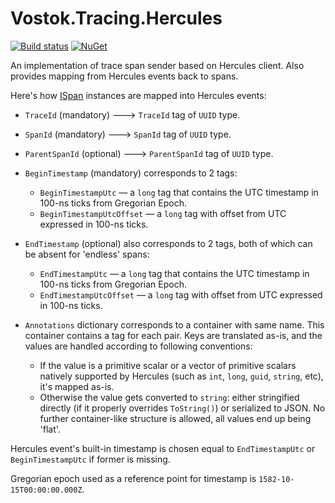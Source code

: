 # Vostok.Tracing.Hercules

[![Build status](https://ci.appveyor.com/api/projects/status/github/vostok/tracing.hercules?svg=true&branch=master)](https://ci.appveyor.com/project/vostok/tracing.hercules/branch/master)
[![NuGet](https://img.shields.io/nuget/v/Vostok.Tracing.Hercules.svg)](https://www.nuget.org/packages/Vostok.Tracing.Hercules)

An implementation of trace span sender based on Hercules client. Also provides mapping from Hercules events back to spans.

Here's how [ISpan](https://github.com/vostok/tracing.abstractions/blob/master/Vostok.Tracing.Abstractions/ISpan.cs) instances are mapped into Hercules events:

- `TraceId` (mandatory) ---> `TraceId` tag of `UUID` type.

- `SpanId` (mandatory) ---> `SpanId` tag of `UUID` type.

- `ParentSpanId` (optional) ---> `ParentSpanId` tag of `UUID` type.

- `BeginTimestamp` (mandatory) corresponds to 2 tags:
  - `BeginTimestampUtc` — a `long` tag that contains the UTC timestamp in 100-ns ticks from Gregorian Epoch.
  - `BeginTimestampUtcOffset` — a `long` tag with offset from UTC expressed in 100-ns ticks.

- `EndTimestamp` (optional) also corresponds to 2 tags, both of which can be absent for 'endless' spans:
  - `EndTimestampUtc` — a `long` tag that contains the UTC timestamp in 100-ns ticks from Gregorian Epoch.
  - `EndTimestampUtcOffset` — a `long` tag with offset from UTC expressed in 100-ns ticks.
  
- `Annotations` dictionary corresponds to a container with same name. This container contains a tag for each pair. Keys are translated as-is, and the values are handled according to following conventions:
  - If the value is a primitive scalar or a vector of primitive scalars natively supported by Hercules (such as `int`, `long`, `guid`, `string`, etc), it's mapped as-is. 
  - Otherwise the value gets converted to `string`: either stringified directly (if it properly overrides `ToString()`) or serialized to JSON. No further container-like structure is allowed, all values end up being 'flat'.
  
Hercules event's built-in timestamp is chosen equal to `EndTimestampUtc` or `BeginTimestampUtc` if former is missing.

Gregorian epoch used as a reference point for timestamp is `1582-10-15T00:00:00.000Z`.
